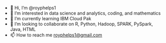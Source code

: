 - 👋 Hi, I’m @royphelps1
- 👀 I’m interested in data science and analytics, coding, and mathematics
- 🌱 I’m currently learning IBM Cloud Pak
- 💞️ I’m looking to collaborate on R, Python, Hadoop, SPARK, PySpark, Java, HTML
- 📫 How to reach me royphelps1@gmail.com

<!---
royphelps1/royphelps1 is a ✨ special ✨ repository because its `README.md` (this file) appears on your GitHub profile.
You can click the Preview link to take a look at your changes.
--->
